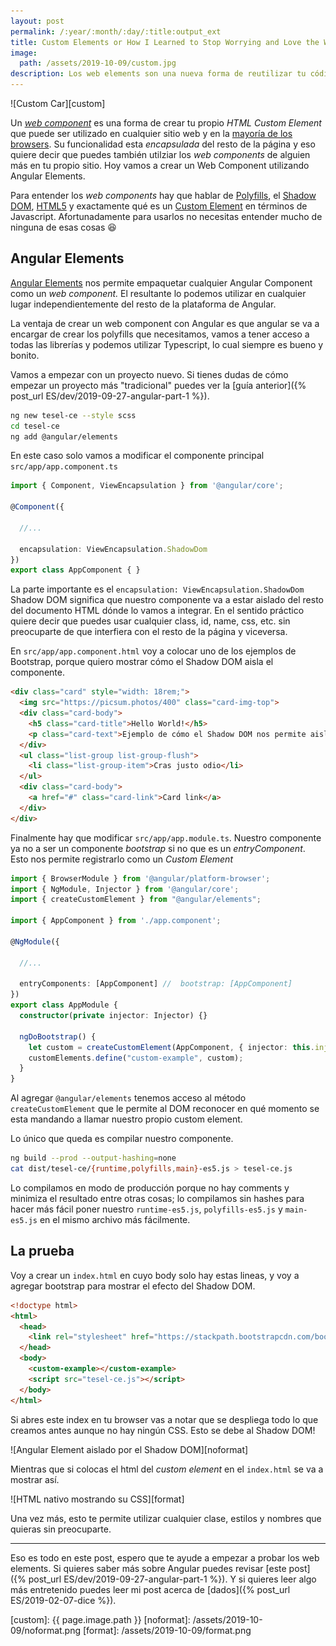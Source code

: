 ```yaml
---
layout: post
permalink: /:year/:month/:day/:title:output_ext
title: Custom Elements or How I Learned to Stop Worrying and Love the Web Components
image:
  path: /assets/2019-10-09/custom.jpg
description: Los web elements son una nueva forma de reutilizar tu código en desarrollo web. ¿Cómo hacerlos?
---
```


![Custom Car][custom]

Un [_web component_](https://developer.mozilla.org/en-US/docs/Web/Web_Components) es una forma de crear tu propio  _HTML Custom Element_ que puede ser utilizado en cualquier sitio web y en la [mayoría de los browsers](https://www.webcomponents.org/). Su funcionalidad esta _encapsulada_ del resto de la página y eso quiere decir que puedes también utilziar los _web components_ de alguien más en tu propio sitio. Hoy vamos a crear un Web Component utilizando Angular Elements.

<!--more-->

Para entender los _web components_ hay que hablar de [Polyfills](https://developer.mozilla.org/en-US/docs/Glossary/Polyfill), el [Shadow DOM](https://developer.mozilla.org/en-US/docs/Web/Web_Components/Using_shadow_DOM), [HTML5](https://developer.mozilla.org/en-US/docs/Web/HTML/Element/template) y exactamente qué es un [Custom Element](https://developer.mozilla.org/en-US/docs/Web/API/CustomElementRegistry) en términos de Javascript. Afortunadamente para usarlos no necesitas entender mucho de ninguna de esas cosas :laughing:

## Angular Elements

[Angular Elements](https://angular.io/guide/elements) nos permite empaquetar cualquier Angular Component como un _web component._ El resultante lo podemos utilizar en cualquier lugar independientemente del resto de la plataforma de Angular.

La ventaja de crear un web component con Angular es que angular se va a encargar de crear los polyfills que necesitamos, vamos a tener acceso a todas las librerías y podemos utilizar Typescript, lo cual siempre es bueno y bonito.

Vamos a empezar con un proyecto nuevo. Si tienes dudas de cómo empezar un proyecto más "tradicional" puedes ver la [guía anterior]({% post_url ES/dev/2019-09-27-angular-part-1 %}).

```bash
ng new tesel-ce --style scss
cd tesel-ce
ng add @angular/elements
```

En este caso solo vamos a modificar el componente principal `src/app/app.component.ts`

```typescript
import { Component, ViewEncapsulation } from '@angular/core';

@Component({

  //...

  encapsulation: ViewEncapsulation.ShadowDom
})
export class AppComponent { }
```

La parte importante es el `encapsulation: ViewEncapsulation.ShadowDom` Shadow DOM  significa que nuestro componente va a estar aislado del resto del documento HTML dónde lo vamos a integrar. En el sentido práctico quiere decir que puedes usar cualquier class, id, name, css, etc. sin preocuparte de que interfiera con el resto de la página y viceversa.

En `src/app/app.component.html` voy a colocar uno de los ejemplos de Bootstrap, porque quiero mostrar cómo el Shadow DOM aisla el componente.

```html
<div class="card" style="width: 18rem;">
  <img src="https://picsum.photos/400" class="card-img-top">
  <div class="card-body">
    <h5 class="card-title">Hello World!</h5>
    <p class="card-text">Ejemplo de cómo el Shadow DOM nos permite aislar el component.</p>
  </div>
  <ul class="list-group list-group-flush">
    <li class="list-group-item">Cras justo odio</li>
  </ul>
  <div class="card-body">
    <a href="#" class="card-link">Card link</a>
  </div>
</div>
```

Finalmente hay que modificar `src/app/app.module.ts`. Nuestro componente ya no a ser un componente _bootstrap_ si no que es un _entryComponent_. Esto nos permite registrarlo como un _Custom Element_

```typescript
import { BrowserModule } from '@angular/platform-browser';
import { NgModule, Injector } from '@angular/core';
import { createCustomElement } from "@angular/elements";

import { AppComponent } from './app.component';

@NgModule({

  //...

  entryComponents: [AppComponent] //  bootstrap: [AppComponent]
})
export class AppModule {
  constructor(private injector: Injector) {}

  ngDoBootstrap() {
    let custom = createCustomElement(AppComponent, { injector: this.injector });
    customElements.define("custom-example", custom);
  }
}
```

Al agregar `@angular/elements` tenemos acceso al método `createCustomElement` que le permite al DOM reconocer en qué momento se esta mandando a llamar nuestro propio custom element.

Lo único que queda es compilar nuestro componente.

```bash
ng build --prod --output-hashing=none
cat dist/tesel-ce/{runtime,polyfills,main}-es5.js > tesel-ce.js
```

Lo compilamos en modo de producción porque no hay comments y minimiza el resultado entre otras cosas; lo compilamos sin hashes para hacer más fácil poner nuestro `runtime-es5.js`, `polyfills-es5.js` y `main-es5.js` en el mismo archivo más fácilmente.

## La prueba

Voy a crear un `index.html` en cuyo body solo hay estas lineas, y voy a agregar bootstrap para mostrar el efecto del Shadow DOM.

```html
<!doctype html>
<html>
  <head>
    <link rel="stylesheet" href="https://stackpath.bootstrapcdn.com/bootstrap/4.3.1/css/bootstrap.min.css" integrity="sha384-ggOyR0iXCbMQv3Xipma34MD+dH/1fQ784/j6cY/iJTQUOhcWr7x9JvoRxT2MZw1T" crossorigin="anonymous">
  </head>
  <body>
    <custom-example></custom-example>
    <script src="tesel-ce.js"></script>
  </body>
</html>
```

Si abres este index en tu browser vas a notar que se despliega todo lo que creamos antes aunque no hay ningún CSS. Esto se debe al Shadow DOM!

![Angular Element aislado por el Shadow DOM][noformat]

Mientras que si colocas el html del _custom element_ en el `index.html` se va a mostrar así.

![HTML nativo mostrando su CSS][format]

Una vez más, esto te permite utilizar cualquier clase, estilos y nombres que quieras sin preocuparte.

---

Eso es todo en este post, espero que te ayude a empezar a probar los web elements. Si quieres saber más sobre Angular puedes revisar [este post]({% post_url ES/dev/2019-09-27-angular-part-1 %}). Y si quieres leer algo más entretenido puedes leer mi post acerca de [dados]({% post_url ES/2019-02-07-dice %}).

[custom]: {{ page.image.path }}
[noformat]: /assets/2019-10-09/noformat.png
[format]: /assets/2019-10-09/format.png
